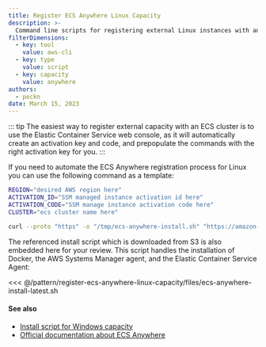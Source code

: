 ```yaml
---
title: Register ECS Anywhere Linux Capacity
description: >-
  Command line scripts for registering external Linux instances with an ECS Cluster
filterDimensions:
  - key: tool
    value: aws-cli
  - key: type
    value: script
  - key: capacity
    value: anywhere
authors:
  - peckn
date: March 15, 2023
---
```


::: tip
The easiest way to register external capacity with an ECS cluster is to use the Elastic Container Service web console, as it will automatically create an activation key and code, and prepopulate the commands with the right activation key for you.
:::

If you need to automate the ECS Anywhere registration process for Linux you can use the following command as a template:

```sh
REGION="desired AWS region here"
ACTIVATION_ID="SSM managed instance activation id here"
ACTIVATION_CODE="SSM manage instance activation code here"
CLUSTER="ecs cluster name here"

curl --proto "https" -o "/tmp/ecs-anywhere-install.sh" "https://amazon-ecs-agent.s3.amazonaws.com/ecs-anywhere-install-latest.sh" && bash /tmp/ecs-anywhere-install.sh --region $REGION --cluster $CLUSTER --activation-id $ACTIVATION_ID --activation-code $ACTIVATION_CODE
```

The referenced install script which is downloaded from S3 is also embedded here for your review. This script handles the installation of Docker, the AWS Systems Manager agent, and the Elastic Container Service Agent:

<<< @/pattern/register-ecs-anywhere-linux-capacity/files/ecs-anywhere-install-latest.sh

#### See also

- [Install script for Windows capacity](/register-ecs-anywhere-windows-capacity)
- [Official documentation about ECS Anywhere](https://docs.aws.amazon.com/AmazonECS/latest/developerguide/ecs-anywhere.html)